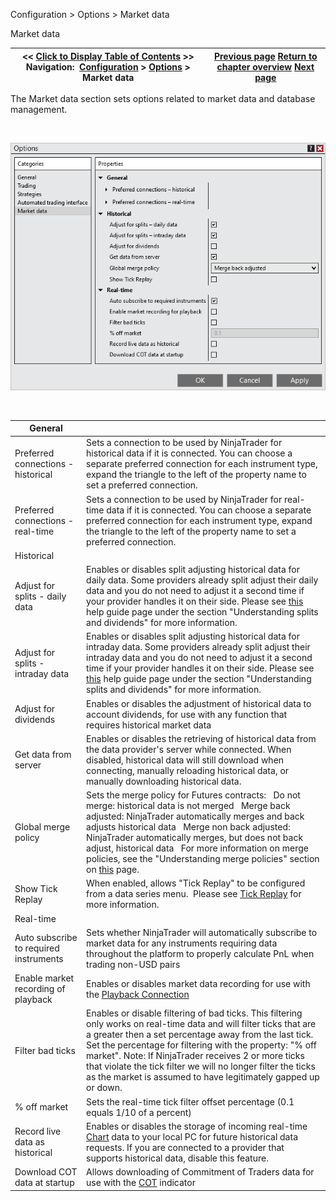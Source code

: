 ﻿


Configuration \> Options \> Market data






















Market data







| \<\< [Click to Display Table of Contents](options_marketdata.md) \>\> **Navigation:**     [Configuration](configuration-1.md) \> [Options](options-1.md) \> Market data | [Previous page](options_ati-1.md) [Return to chapter overview](options-1.md) [Next page](splits_and_dividends-1.md) |
| --- | --- |











The Market data section sets options related to market data and database management.


 


![Options_Marketdata](options_marketdata.png)


 




| General |  |
| --- | --- |
| Preferred connections \- historical | Sets a connection to be used by NinjaTrader for historical data if it is connected. You can choose a separate preferred connection for each instrument type, expand the triangle to the left of the property name to set a preferred connection. |
| Preferred connections \- real\-time | Sets a connection to be used by NinjaTrader for real\-time data if it is connected. You can choose a separate preferred connection for each instrument type, expand the triangle to the left of the property name to set a preferred connection. |
| Historical |  |
| Adjust for splits \- daily data | Enables or disables split adjusting historical data for daily data. Some providers already split adjust their daily data and you do not need to adjust it a second time if your provider handles it on their side. Please see [this](splits_and_dividends-1.md) help guide page under the section "Understanding splits and dividends" for more information. |
| Adjust for splits \- intraday data | Enables or disables split adjusting historical data for intraday data. Some providers already split adjust their intraday data and you do not need to adjust it a second time if your provider handles it on their side. Please see [this](splits_and_dividends-1.md) help guide page under the section "Understanding splits and dividends" for more information. |
| Adjust for dividends | Enables or disables the adjustment of historical data to account dividends, for use with any function that requires historical market data |
| Get data from server | Enables or disables the retrieving of historical data from the data provider's server while connected. When disabled, historical data will still download when connecting, manually reloading historical data, or manually downloading historical data. |
| Global merge policy | Sets the merge policy for Futures contracts:   Do not merge: historical data is not merged   Merge back adjusted: NinjaTrader automatically merges and back adjusts historical data   Merge non back adjusted: NinjaTrader automatically merges, but does not back adjust, historical data   For more information on merge policies, see the "Understanding merge policies" section on [this](merge_policy-1.md) page. |
| Show Tick Replay | When enabled, allows "Tick Replay" to be configured from a data series menu.  Please see [Tick Replay](tick_replay-1.md) for more information. |
| Real\-time |  |
| Auto subscribe to required instruments | Sets whether NinjaTrader will automatically subscribe to market data for any instruments requiring data throughout the platform to properly calculate PnL when trading non\-USD pairs |
| Enable market recording of playback | Enables or disables market data recording for use with the [Playback Connection](playback_connection-1.md) |
| Filter bad ticks | Enables or disable filtering of bad ticks. This filtering only works on real\-time data and will filter ticks that are a greater then a set percentage away from the last tick. Set the percentage for filtering with the property: "% off market". Note: If NinjaTrader receives 2 or more ticks that violate the tick filter we will no longer filter the ticks as the market is assumed to have legitimately gapped up or down. |
| % off market | Sets the real\-time tick filter offset percentage (0\.1 equals 1/10 of a percent) |
| Record live data as historical | Enables or disables the storage of incoming real\-time [Chart](charts-1.md) data to your local PC for future historical data requests. If you are connected to a provider that supports historical data, disable this feature. |
| Download COT data at startup | Allows downloading of Commitment of Traders data for use with the [COT](cot-1.md) indicator |









